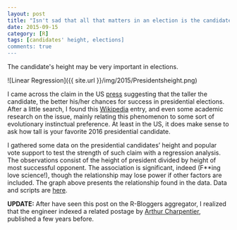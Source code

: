 ```yaml
---
layout: post
title: "Isn't sad that all that matters in an election is the candidate's height?"
date: 2015-09-15
category: [R]
tags: [candidates' height, elections]
comments: true
---
```


The candidate's height may be very important in elections.

<!--more-->


![Linear Regression]({{ site.url }}/img/2015/Presidentsheight.png)


I came across the claim in the US [press](http://www.usnews.com/news/articles/2015/07/08/how-tall-are-the-2016-presidential-candidates) suggesting that the taller the candidate, the better his/her chances for success in presidential elections. After a little search, I found this [Wikipedia](https://en.wikipedia.org/wiki/Heights_of_presidents_and_presidential_candidates_of_the_United_States) entry, and even some academic research on the issue, mainly relating this phenomenon to some sort of evolutionary instinctual preference. At least in the US, it does make sense to ask how tall is your favorite 2016 presidential candidate.

I gathered some data on the presidential candidates’ height and popular vote support to test the strength of such claim with a regression analysis. The observations consist of the height of president divided by height of most successful opponent. The association is significant, indeed (F**ing love science!), though the relationship may lose power if other factors are included. The graph above presents the relationship found in the data. Data and scripts are [here](https://gist.github.com/danielmarcelino/b2cc9f3964d7608f29b5).


**UPDATE:** After have seen this post on the R-Bloggers aggregator, I realized that the engineer indexed a related postage by [Arthur Charpentier](http://www.r-bloggers.com/who-will-be-the-next-president-of-the-us/), published a few years before.